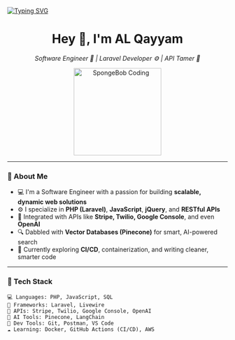 <a href="https://git.io/typing-svg"><img src="https://readme-typing-svg.herokuapp.com?font=Playwrite+Danmark+Loopet&weight=700&size=22&pause=1000&color=FFD580&width=435&lines=Welcome+to+the+zone+where+semicolons+matter+more+than+sleep." alt="Typing SVG" /></a>


<h1 align="center">Hey 👋, I'm AL Qayyam</h1>

<p align="center">
  <em>Software Engineer 🧠 | Laravel Developer ⚙️ | API Tamer 📡</em>
</p>

<p align="center">
  <img src="https://media.giphy.com/media/l0MYEqEzwMWFCg8rm/giphy.gif" width="200" alt="SpongeBob Coding"/>
</p>

---

### 🚀 About Me

- 💻 I'm a Software Engineer with a passion for building **scalable, dynamic web solutions**
- ⚙️ I specialize in **PHP (Laravel)**, **JavaScript**, **jQuery**, and **RESTful APIs**
- 🔗 Integrated with APIs like **Stripe, Twilio, Google Console**, and even **OpenAI**
- 🔍 Dabbled with **Vector Databases (Pinecone)** for smart, AI-powered search
- 🔁 Currently exploring **CI/CD**, containerization, and writing cleaner, smarter code

---

### 🧰 Tech Stack

```text
💻 Languages: PHP, JavaScript, SQL
🧰 Frameworks: Laravel, Livewire
🔌 APIs: Stripe, Twilio, Google Console, OpenAI
🧠 AI Tools: Pinecone, LangChain
🧪 Dev Tools: Git, Postman, VS Code
☁️ Learning: Docker, GitHub Actions (CI/CD), AWS
